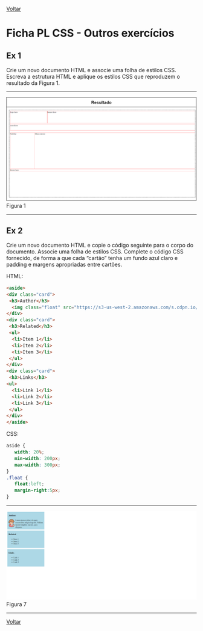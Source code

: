 [Voltar](../main.md)
# Ficha PL CSS - Outros exercícios

## Ex 1
Crie um novo documento HTML e associe uma folha de estilos CSS. Escreva a estrutura HTML e aplique os estilos CSS que reproduzem o resultado da Figura 1.

---
![Figura 1](assets/fig6.png)
Figura 1
___ 

## Ex 2
Crie um novo documento HTML e copie o código seguinte para o corpo do documento. Associe uma folha de estilos CSS. Complete o código CSS fornecido, de forma a que cada “cartão” tenha um fundo azul claro e padding e margens apropriadas entre cartões.

HTML:
```html
<aside>
<div class="card">
 <h3>Author</h3>
  <img class="float" src="https://s3-us-west-2.amazonaws.com/s.cdpn.io/455884/figure-36324_960_720.png" width="50">Lorem ipsum dolor sit amet, consectetur adipiscing elit. Nullam laoreet dapibus mauris, quis aliquam
</div>
<div class="card">
 <h3>Related</h3>
 <ul>
  <li>Item 1</li>
  <li>Item 2</li>
  <li>Item 3</li>
 </ul>
</div>
<div class="card">
 <h3>Links</h3>
<ul>
  <li>Link 1</li>
  <li>Link 2</li>
  <li>Link 3</li>
 </ul>
</div>
</aside>
```

CSS:
```css
aside {
   width: 20%;
   min-width: 200px;
   max-width: 300px;
}
.float {
   float:left;
   margin-right:5px;
}
```

---
![Figura 7](assets/fig7.png)
Figura 7 
___ 


[Voltar](../main.md)